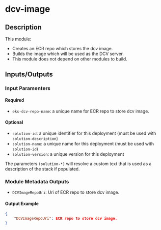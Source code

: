 
# dcv-image


## Description

This module:

- Creates an ECR repo which stores the dcv image.
- Builds the image which will be used as the DCV server.
- This module does not depend on other modules to build.

## Inputs/Outputs

### Input Paramenters

#### Required
- `eks-dcv-repo-name`: a unique name for ECR repo to store dcv image.

#### Optional

- `solution-id`: a unique identifier for this deployment (must be used with `solution-description`)
- `solution-name`: a unique name for this deployment (must be used with `solution-id`)
- `solution-version`: a unique version for this deployment

The parameters `(solution-*)` will resolve a custom text that is used as a description of the stack if populated. 
### Module Metadata Outputs

- `DCVImageRepoUri`: Uri of ECR repo to store dcv image.

#### Output Example

```json
{
    "DCVImageRepoUri": ECR repo to store dcv image.
}



